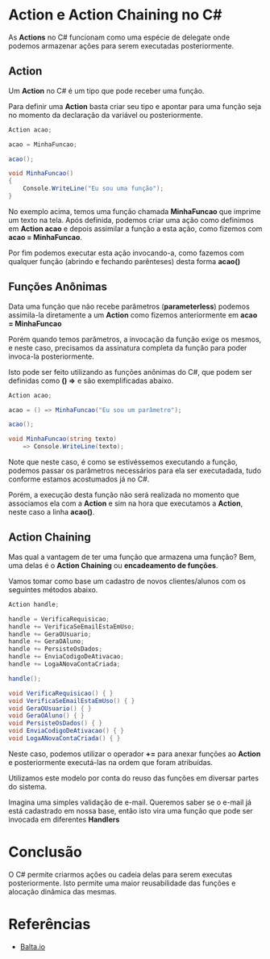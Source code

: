# Action e Action Chaining no C#

As **Actions** no C# funcionam como uma espécie de delegate onde podemos armazenar ações para serem executadas posteriormente.

## Action

Um **Action** no C# é um tipo que pode receber uma função.

Para definir uma **Action** basta criar seu tipo e apontar para uma função seja no momento da declaração da variável ou posteriormente.

```c#
Action acao;

acao = MinhaFuncao;

acao();

void MinhaFuncao()
{
    Console.WriteLine("Eu sou uma função");
}
```

No exemplo acima, temos uma função chamada **MinhaFuncao** que imprime um texto na tela.
Após definida, podemos criar uma ação como definimos em **Action acao** e depois assimilar a função a esta ação, como fizemos com **acao = MinhaFuncao**.

Por fim podemos executar esta ação invocando-a, como fazemos com qualquer função (abrindo e fechando parênteses) desta forma **acao()**

## Funções Anônimas

Data uma função que não recebe parâmetros (**parameterless**) podemos assimila-la diretamente a um **Action** como fizemos anteriormente em **acao = MinhaFuncao**

Porém quando temos parâmetros, a invocação da função exige os mesmos, e neste caso, precisamos da assinatura completa da função para poder invoca-la posteriormente.

Isto pode ser feito utilizando as funções anônimas do C#, que podem ser definidas como **() =>** e são exemplificadas abaixo.

```c#
Action acao;

acao = () => MinhaFuncao("Eu sou um parâmetro");

acao();

void MinhaFuncao(string texto)
    => Console.WriteLine(texto);
```

Note que neste caso, é como se estivéssemos executando a função, podemos passar os parâmetros necessários para ela ser executadada, tudo conforme estamos acostumados já no C#.

Porém, a execução desta função não será realizada no momento que associamos ela com a **Action** e sim na hora que executamos a **Action**, neste caso a linha **acao()**.

## Action Chaining

Mas qual a vantagem de ter uma função que armazena uma função?
Bem, uma delas é o **Action Chaining** ou **encadeamento de funções**.

Vamos tomar como base um cadastro de novos clientes/alunos com os seguintes métodos abaixo.

```c#
Action handle;

handle = VerificaRequisicao;
handle += VerificaSeEmailEstaEmUso;
handle += GeraOUsuario;
handle += GeraOAluno;
handle += PersisteOsDados;
handle += EnviaCodigoDeAtivacao;
handle += LogaANovaContaCriada;

handle();

void VerificaRequisicao() { }
void VerificaSeEmailEstaEmUso() { }
void GeraOUsuario() { }
void GeraOAluno() { }
void PersisteOsDados() { }
void EnviaCodigoDeAtivacao() { }
void LogaANovaContaCriada() { }
```

Neste caso, podemos utilizar o operador **+=** para anexar funções ao **Action** e posteriormente executá-las na ordem que foram atribuídas.

Utilizamos este modelo por conta do reuso das funções em diversar partes do sistema.

Imagina uma simples validação de e-mail.
Queremos saber se o e-mail já está cadastrado em nossa base, então isto vira uma função que pode ser invocada em diferentes **Handlers**

# Conclusão

O C# permite criarmos ações ou cadeia delas para serem executas posteriormente.
Isto permite uma maior reusabilidade das funções e alocação dinâmica das mesmas.

# Referências

- [Balta.io](https://balta.io/blog/csharp-action)
